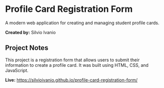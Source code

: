 # Profile Card Registration Form

A modern web application for creating and managing student profile cards.

**Created by:** Silvio Ivanio

## Project Notes

This project is a registration form that allows users to submit their information to create a profile card. It was built using HTML, CSS, and JavaScript.

**Live:** https://silvioivanio.github.io/profile-card-registration-form/
